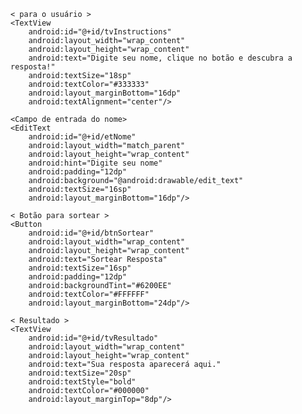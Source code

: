 <?xml version="1.0" encoding="utf-8"?>
<LinearLayout xmlns:android="http://schemas.android.com/apk/res/android"
    android:layout_width="match_parent"
    android:layout_height="match_parent"
    android:orientation="vertical"
    android:gravity="center"
    android:padding="24dp"
    android:background="#F5F5F5">

    < para o usuário >
    <TextView
        android:id="@+id/tvInstructions"
        android:layout_width="wrap_content"
        android:layout_height="wrap_content"
        android:text="Digite seu nome, clique no botão e descubra a resposta!"
        android:textSize="18sp"
        android:textColor="#333333"
        android:layout_marginBottom="16dp"
        android:textAlignment="center"/>

    <Campo de entrada do nome>
    <EditText
        android:id="@+id/etNome"
        android:layout_width="match_parent"
        android:layout_height="wrap_content"
        android:hint="Digite seu nome"
        android:padding="12dp"
        android:background="@android:drawable/edit_text"
        android:textSize="16sp"
        android:layout_marginBottom="16dp"/>

    < Botão para sortear >
    <Button
        android:id="@+id/btnSortear"
        android:layout_width="wrap_content"
        android:layout_height="wrap_content"
        android:text="Sortear Resposta"
        android:textSize="16sp"
        android:padding="12dp"
        android:backgroundTint="#6200EE"
        android:textColor="#FFFFFF"
        android:layout_marginBottom="24dp"/>

    < Resultado >
    <TextView
        android:id="@+id/tvResultado"
        android:layout_width="wrap_content"
        android:layout_height="wrap_content"
        android:text="Sua resposta aparecerá aqui."
        android:textSize="20sp"
        android:textStyle="bold"
        android:textColor="#000000"
        android:layout_marginTop="8dp"/>

</LinearLayout>
